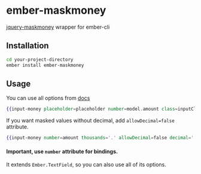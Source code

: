 # ember-maskmoney

[jquery-maskmoney](https://github.com/plentz/jquery-maskmoney) wrapper for ember-cli

## Installation

```bash
cd your-project-directory
ember install ember-maskmoney
```

## Usage

You can use all options from [docs](http://plentz.github.io/jquery-maskmoney/)

```handlebars
{{input-money placeholder=placeholder number=model.amount class=inputClass}}
```

If you want masked values without decimal, add `allowDecimal=false` attribute.
```handlebars
{{input-money number=amount thousands='.' allowDecimal=false decimal='' precision=0 suffix='' preffix='$'}}
```

#### **Important**, use `number` attribute for bindings.

It extends `Ember.TextField`, so you can also use all of its options.


